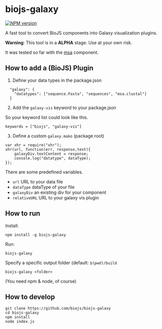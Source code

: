 biojs-galaxy
============

[![NPM version](http://img.shields.io/npm/v/biojs-galaxy.svg)](https://www.npmjs.org/package/biojs-galaxy)

A fast tool to convert BioJS components into Galaxy visualization plugins.

__Warning__: This tool is in a __ALPHA__ stage. Use at your own risk.

It was tested so far with the [msa](https://github.com/greenify/biojs-vis-msa) component.

How to add a (BioJS) Plugin
--------------------


1) Define your data types in the package.json

```
  "galaxy": {
    "datatypes": ["sequence.Fasta", "sequences", "msa.clustal"]
  }
```

2) Add the `galaxy-vis` keyword to your package.json


So your keyword list could look like this.
```
keywords = ["biojs", "galaxy-vis"]
```

3) Define a custom `galaxy.mako` (package root)

```
var xhr = require("xhr");
xhr(url, function(err, response,text){
	galaxyDiv.textContent = response;
	console.log("datatype", dataType);
});
```

There are some predefined variables.

* `url` URL to your data file
* `dataType` dataType of your file
* `galaxyDiv` an existing div for your component
* `relativeURL` URL to your galaxy vis plugin


How to run
-------------

Install:

```
npm install -g biojs-galaxy
```

Run:

```
biojs-galaxy
```

Specify a specific output folder (default: `$(pwd)/build`

```
biojs-galaxy <folder>
```

(You need npm & node, of course)

How to develop
-----------

```
git clone https://github.com/biojs/biojs-galaxy
cd biojs-galaxy
npm install
node index.js
```

